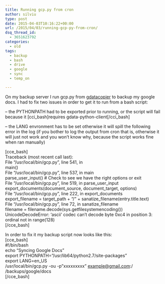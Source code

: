 ```yaml
---
title: Running gcp.py from cron
author: silviu
type: post
date: 2015-04-03T10:16:22+00:00
url: /2015/04/03/running-gcp-py-from-cron/
dsq_thread_id:
  - 3651623792
categories:
  - old
tags:
  - backup
  - bash
  - drive
  - google
  - sync
  - temp_on

---
```

On my backup server I run gcp.py from [gdatacopier][1] to backup my google docs. I had to fix two issues in order to get it to run from a bash script:

&#8211; the PYTHONPATH had to be exported prior to running, or the script will fail because it [cci\_bash]requires gdata-python-client[/cci\_bash]

&#8211; the LANG envronment has to be set otherwise it will spill the following error in the log (if you bother to log the output from cron that is, otherwise it will just not work and you won&#8217;t know why, because the script works fine when ran manually)

[cce_bash]  
Traceback (most recent call last):  
File &#8220;/usr/local/bin/gcp.py&#8221;, line 541, in  
main()  
File &#8220;/usr/local/bin/gcp.py&#8221;, line 537, in main  
parse\_user\_input() # Check to see we have the right options or exit  
File &#8220;/usr/local/bin/gcp.py&#8221;, line 519, in parse\_user\_input  
export\_documents(document\_source, document_target, options)  
File &#8220;/usr/local/bin/gcp.py&#8221;, line 222, in export_documents  
export\_filename = target\_path + &#8220;/&#8221; + sanatize_filename(entry.title.text)  
File &#8220;/usr/local/bin/gcp.py&#8221;, line 72, in sanatize_filename  
filename = filename.decode(sys.getfilesystemencoding())  
UnicodeDecodeError: &#8216;ascii&#8217; codec can&#8217;t decode byte 0xc4 in position 3: ordinal not in range(128)  
[/cce_bash]

In order to fix it my backup script now looks like this:  
[cce_bash]  
#!/bin/bash  
echo &#8220;Syncing Google Docs&#8221;  
export PYTHONPATH=&#8221;/usr/lib64/python2.7/site-packages&#8221;  
export LANG=en_US  
/usr/local/bin/gcp.py -ou -p&#8221;xxxxxxxxx&#8221; example@gmail.com:/ /backups/google/docs  
[/cce_bash]

 [1]: https://code.google.com/p/gdatacopier/